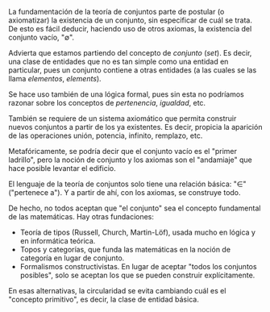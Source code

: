 



La fundamentación de la teoría de conjuntos parte de postular (o
axiomatizar) la existencia de un conjunto, sin especificar de cuál se trata.
De esto es fácil deducir, haciendo uso de otros axiomas, la existencia del
conjunto vacío, "$\emptyset$".

Advierta que estamos partiendo del concepto de _conjunto_ (_set_). Es decir,
una clase de entidades que no es tan simple como una entidad en particular,
pues un conjunto contiene a otras entidades (a las cuales se las llama
_elementos_, _elements_).

Se hace uso también de una lógica formal, pues sin esta no podríamos razonar
sobre los conceptos de _pertenencia_, _igualdad_, etc.

También se requiere de un sistema axiomático que permita construir nuevos
conjuntos a partir de los ya existentes. Es decir, propicia la aparición de
las operaciones unión, potencia, infinito, remplazo, etc.

Metafóricamente, se podría decir que el conjunto vacío es el "primer
ladrillo", pero la noción de conjunto y los axiomas son el "andamiaje" que
hace posible levantar el edificio.

El lenguaje de la teoría de conjuntos solo tiene una relación básica:
"$\in$" ("pertenece a"). Y a partir de ahí, con los axiomas, se construye
todo.

De hecho, no todos aceptan que "el conjunto" sea el concepto fundamental de
las matemáticas. Hay otras fundaciones:

- Teoría de tipos (Russell, Church, Martin-Löf), usada mucho en lógica y en
  informática teórica.
- Topos y categorías, que funda las matemáticas en la noción de categoría en
  lugar de conjunto.
- Formalismos constructivistas. En lugar de aceptar "todos los conjuntos
  posibles", solo se aceptan los que se pueden construir explícitamente.

En esas alternativas, la circularidad se evita cambiando cuál es el
"concepto primitivo", es decir, la clase de entidad básica.



